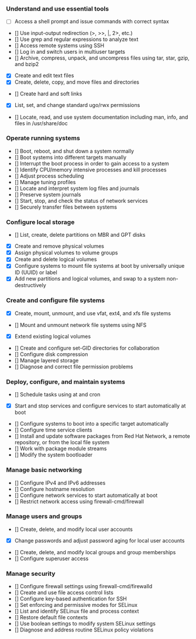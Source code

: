 ### Understand and use essential tools

- [ ] Access a shell prompt and issue commands with correct syntax

- [] Use input-output redirection (>, >>, |, 2>, etc.)
- []  Use grep and regular expressions to analyze text
- []  Access remote systems using SSH
- []  Log in and switch users in multiuser targets
- []  Archive, compress, unpack, and uncompress files using tar, star, gzip, and bzip2
- [x]  Create and edit text files
- [x]  Create, delete, copy, and move files and directories
- []  Create hard and soft links
- [x]  List, set, and change standard ugo/rwx permissions
- []  Locate, read, and use system documentation including man, info, and files in /usr/share/doc

### Operate running systems

- []  Boot, reboot, and shut down a system normally
- []  Boot systems into different targets manually
- []  Interrupt the boot process in order to gain access to a system
- []  Identify CPU/memory intensive processes and kill processes
- []  Adjust process scheduling
- []  Manage tuning profiles
- []  Locate and interpret system log files and journals
- []  Preserve system journals
- []  Start, stop, and check the status of network services
- []  Securely transfer files between systems

### Configure local storage

- []  List, create, delete partitions on MBR and GPT disks
- [x]  Create and remove physical volumes
- [x]  Assign physical volumes to volume groups
- [x]  Create and delete logical volumes
- [x]  Configure systems to mount file systems at boot by universally unique ID (UUID) or label
- [x]  Add new partitions and logical volumes, and swap to a system non-destructively

### Create and configure file systems

- [x]  Create, mount, unmount, and use vfat, ext4, and xfs file systems
- []  Mount and unmount network file systems using NFS
- [x]  Extend existing logical volumes
- []  Create and configure set-GID directories for collaboration
- []  Configure disk compression
- []  Manage layered storage
- []  Diagnose and correct file permission problems

### Deploy, configure, and maintain systems

- []  Schedule tasks using at and cron
- [x]  Start and stop services and configure services to start automatically at boot
- []  Configure systems to boot into a specific target automatically
- []  Configure time service clients
- []  Install and update software packages from Red Hat Network, a remote repository, or from the local file system
- []  Work with package module streams
- []  Modify the system bootloader

### Manage basic networking

- []  Configure IPv4 and IPv6 addresses
- []  Configure hostname resolution
- []  Configure network services to start automatically at boot
- []  Restrict network access using firewall-cmd/firewall

### Manage users and groups

- []  Create, delete, and modify local user accounts
- [x]  Change passwords and adjust password aging for local user accounts
- []  Create, delete, and modify local groups and group memberships
- []  Configure superuser access

### Manage security

- []  Configure firewall settings using firewall-cmd/firewalld
- []  Create and use file access control lists
- []  Configure key-based authentication for SSH
- []  Set enforcing and permissive modes for SELinux
- []  List and identify SELinux file and process context
- []  Restore default file contexts
- []  Use boolean settings to modify system SELinux settings
- []  Diagnose and address routine SELinux policy violations

